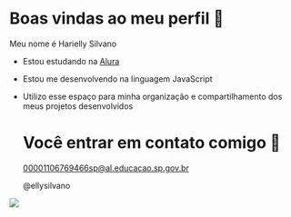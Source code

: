 # Boas vindas ao meu perfil 💟

Meu nome é Harielly Silvano

- Estou estudando na [Alura](https://www.alura.com.br)
- Estou me desenvolvendo na linguagem JavaScript
- Utilizo esse espaço para minha organização e compartilhamento dos meus projetos desenvolvidos

  # Você entrar em contato comigo 📧

  00001106769466sp@al.educacao.sp.gov.br

  @ellysilvano

![](https://media1.tenor.com/m/mCiM7CmGGI4AAAAC/naruto.gif)
